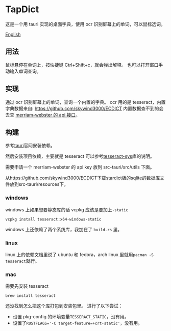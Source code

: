 # TapDict

这是一个用 tauri 实现的桌面字典，使用 ocr 识别屏幕上的单词，可以鼠标选词。

[English](./english.md)

## 用法

鼠标悬停在单词上，按快捷键 Ctrl+Shift+c，就会弹出解释。
也可以打开窗口手动输入单词查询。

## 实现

通过 ocr 识别屏幕上的单词，查询一个内置的字典。
ocr 用的是 tesseract，内置字典数据来自: https://github.com/skywind3000/ECDICT
内置数据查不到的会去查 [merriam-webster 的 api 接口](https://www.dictionaryapi.com/)。

## 构建

参考[tauri](https://tauri.app/)官网安装依赖。

然后安装项目依赖，主要就是 tesseract 可以参考[tesseract-sys](https://crates.io/crates/tesseract-sys/)库的说明。

需要申请一个 merriam-webster 的 api key 放到 src-tauri/src/utils 下面。

从https://github.com/skywind3000/ECDICT下载stardict版的sqlite的数据库文件放到src-tauri/resources下。

### windows

windows 上如果想要静态库的话 vcpkg 应该是要加上`-static`

```
vcpkg install tesseract:x64-windows-static
```

windows 上还依赖了两个系统库，我加在了 `build.rs` 里。

### linux

linux 上的依赖文档里说了 ubuntu 和 fedora，arch linux 里就用`pacman -S tesseract`就行。

### mac

需要先安装 tesseract

`brew install tesseract`

还没找到怎么把这个库打包到安装包里。
进行了以下尝试：

- 设置 pkg-config 的环境变量`TESSERACT_STATIC`，没有用。
- 设置了`RUSTFLAGS='-C target-feature=+crt-static'`，没有用。

